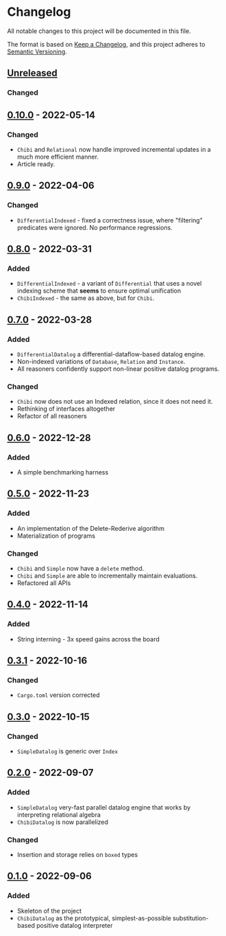 # Changelog
All notable changes to this project will be documented in this file.

The format is based on [Keep a Changelog](https://keepachangelog.com/en/1.0.0/),
and this project adheres to [Semantic Versioning](https://semver.org/spec/v2.0.0.html).

## [Unreleased]
### Changed

## [0.10.0] - 2022-05-14
### Changed
- `Chibi` and `Relational` now handle improved incremental updates in a much more efficient manner.
- Article ready.

## [0.9.0] - 2022-04-06
### Changed
- `DifferentialIndexed` - fixed a correctness issue, where "filtering" predicates were ignored. No performance regressions.

## [0.8.0] - 2022-03-31
### Added
- `DifferentialIndexed` - a variant of `Differential` that uses a novel indexing scheme that **seems** to ensure optimal unification 
- `ChibiIndexed` - the same as above, but for `Chibi`.

## [0.7.0] - 2022-03-28
### Added
- `DifferentialDatalog` a differential-dataflow-based datalog engine.
- Non-indexed variations of `Database`, `Relation` and `Instance`.
- All reasoners confidently support non-linear positive datalog programs.

### Changed
- `Chibi` now does not use an Indexed relation, since it does not need it.
- Rethinking of interfaces altogether
- Refactor of all reasoners

## [0.6.0] - 2022-12-28
### Added
- A simple benchmarking harness

## [0.5.0] - 2022-11-23
### Added
- An implementation of the Delete-Rederive algorithm
- Materialization of programs

### Changed
- `Chibi` and `Simple` now have a `delete` method.
- `Chibi` and `Simple` are able to incrementally maintain evaluations.
- Refactored all APIs

## [0.4.0] - 2022-11-14
### Added
- String interning - 3x speed gains across the board

## [0.3.1] - 2022-10-16
### Changed
- `Cargo.toml` version corrected

## [0.3.0] - 2022-10-15
### Changed
- `SimpleDatalog` is generic over `Index`

## [0.2.0] - 2022-09-07
### Added
- `SimpleDatalog` very-fast parallel datalog engine that works by interpreting relational algebra
- `ChibiDatalog` is now parallelized

### Changed
- Insertion and storage relies on `boxed` types

## [0.1.0] - 2022-09-06
### Added
- Skeleton of the project
- `ChibiDatalog` as the prototypical, simplest-as-possible substitution-based positive datalog interpreter

[Unreleased]: https://github.com/brurucy/shapiro/compare/v0.10.0...HEAD
[0.10.0]: https://github.com/brurucy/shapiro/releases/tag/v0.10.0
[0.9.0]: https://github.com/brurucy/shapiro/releases/tag/v0.9.0
[0.8.0]: https://github.com/brurucy/shapiro/releases/tag/v0.8.0
[0.7.0]: https://github.com/brurucy/shapiro/releases/tag/v0.7.0
[0.6.0]: https://github.com/brurucy/shapiro/releases/tag/v0.6.0
[0.5.0]: https://github.com/brurucy/shapiro/releases/tag/v0.5.0
[0.4.0]: https://github.com/brurucy/shapiro/releases/tag/v0.4.0
[0.3.1]: https://github.com/brurucy/shapiro/releases/tag/v0.3.1	
[0.3.0]: https://github.com/brurucy/shapiro/releases/tag/v0.3.0
[0.2.0]: https://github.com/brurucy/shapiro/releases/tag/v0.2.0
[0.1.0]: https://github.com/brurucy/shapiro/releases/tag/v0.1.0
